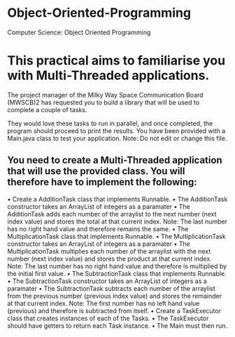 # Object-Oriented-Programming
Computer Science: Object Oriented Programming

# This practical aims to familiarise you with Multi-Threaded applications.
The project manager of the Milky Way Space Communication Board (MWSCB)2 has requested you
to build a library that will be used to complete a couple of tasks. 

They would love these tasks to
run in parallel, and once completed, the program should proceed to print the results. You have
been provided with a Main.java class to test your application.
Note: Do not edit or change this file.

## You need to create a Multi-Threaded application that will use the provided class. You will therefore have to implement the following:
• Create a AdditionTask class that implements Runnable.
• The AdditionTask constructor takes an ArrayList of integers as a paramater
• The AdditionTask adds each number of the arraylist to the next number (next index value)
and stores the total at that current index. Note: The last number has no right hand value
and therefore remains the same.
• The MultiplicationTask class that implements Runnable.
• The MultiplicationTask constructor takes an ArrayList of integers as a paramater
• The MultiplicationTask multiplies each number of the arraylist with the next number
(next index value) and stores the product at that current index. Note: The last number has
no right hand value and therefore is multiplied by the initial first value.
• The SubtractionTask class that implements Runnable.
• The SubtractionTask constructor takes an ArrayList of integers as a paramater
• The SubtractionTask subtracts each number of the arraylist from the previous number
(previous index value) and stores the remainder at that current index. Note: The first
number has no left hand value (previous) and therefore is subtracted from itself.
• Create a TaskExecutor class that creates instances of each of the Tasks.
• The TaskExecutor should have getters to return each Task instance.
• The Main must then run.
